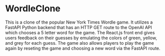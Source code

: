 # WordleClone
This is a clone of the popular New York Times Wordle game. It utilizes a FastAPI Python backend that has an HTTP GET route to the OpenAI API which chooses a 5 letter word for the game. The React.js front end gives users feedback on their guesses by emulating the colors of green, yellow, and grey for each guess. The game also allows players to play the game again by reseting the game and choosing a new word via the FastAPI route.
